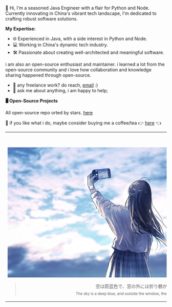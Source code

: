 👋 Hi, I'm a seasoned Java Engineer with a flair for Python and Node. Currently innovating in China's vibrant tech landscape, I'm dedicated to crafting robust software solutions.

**My Expertise:**
- 🌐 Experienced in Java, with a side interest in Python and Node.
- 💻 Working in China's dynamic tech industry.
- 🛠️ Passionate about creating well-architected and meaningful software.

i am also an open-source enthusiast and maintainer. i learned a lot from the open-source community and i love how collaboration and knowledge sharing happened through open-source.

- 💼 any freelance work? do reach, [email](mailto:dielectric.army@gmail.com) :)
- 💬 ask me about anything, i am happy to help;

**🖥️ Open-Source Projects**

All open-source repo orted by stars. [here](https://github.com/dielect?tab=repositories&q=&type=source&language=&sort=stargazers)

🥺 if you like what i do, maybe consider buying me a coffee/tea  👉 [here](https://www.buymeacoffee.com/dielect) 👈

<table align="center" style="table-layout: auto; width: 100%;">
    <tr>
        <td>
            <div align="center">
                <p align="center">
&nbsp;&nbsp;&nbsp;&nbsp;&nbsp;&nbsp;&nbsp;&nbsp;&nbsp;&nbsp;&nbsp;&nbsp;&nbsp;&nbsp;&nbsp;&nbsp;&nbsp;&nbsp;&nbsp;&nbsp;&nbsp;&nbsp;&nbsp;&nbsp;&nbsp;&nbsp;&nbsp;&nbsp;&nbsp;&nbsp;&nbsp;&nbsp;&nbsp;&nbsp;&nbsp;&nbsp;&nbsp;&nbsp;&nbsp;&nbsp;&nbsp;&nbsp;&nbsp;&nbsp;&nbsp;&nbsp;&nbsp;&nbsp;&nbsp;&nbsp;&nbsp;&nbsp;&nbsp;&nbsp;&nbsp;&nbsp;&nbsp;&nbsp;&nbsp;&nbsp;&nbsp;&nbsp;&nbsp;&nbsp;&nbsp;&nbsp;&nbsp;&nbsp;&nbsp;&nbsp;&nbsp;&nbsp;&nbsp;&nbsp;&nbsp;&nbsp;&nbsp;&nbsp;&nbsp;&nbsp;&nbsp;&nbsp;&nbsp;&nbsp;&nbsp;&nbsp;&nbsp;&nbsp;&nbsp;&nbsp;&nbsp;&nbsp;&nbsp;&nbsp;&nbsp;&nbsp;&nbsp;&nbsp;&nbsp;&nbsp;&nbsp;&nbsp;&nbsp;&nbsp;&nbsp;&nbsp;&nbsp;&nbsp;&nbsp;&nbsp;&nbsp;&nbsp;&nbsp;&nbsp;&nbsp;&nbsp;&nbsp;&nbsp;&nbsp;&nbsp;&nbsp;&nbsp;&nbsp;&nbsp;&nbsp;&nbsp;&nbsp;&nbsp;&nbsp;&nbsp;&nbsp;&nbsp;&nbsp;&nbsp;&nbsp;&nbsp;&nbsp;&nbsp;&nbsp;&nbsp;&nbsp;&nbsp;&nbsp;&nbsp;&nbsp;&nbsp;&nbsp;&nbsp;&nbsp;&nbsp;&nbsp;&nbsp;&nbsp;&nbsp;&nbsp;&nbsp;&nbsp;&nbsp;&nbsp;&nbsp;&nbsp;&nbsp;&nbsp;&nbsp;&nbsp;&nbsp;&nbsp;&nbsp;&nbsp;&nbsp;&nbsp;&nbsp;&nbsp;&nbsp;&nbsp;&nbsp;&nbsp;&nbsp;&nbsp;&nbsp;&nbsp;&nbsp;&nbsp;&nbsp;&nbsp;&nbsp;&nbsp;&nbsp;&nbsp;&nbsp;&nbsp;&nbsp;&nbsp;&nbsp;&nbsp;&nbsp;&nbsp;&nbsp;&nbsp;&nbsp;&nbsp;&nbsp;&nbsp;&nbsp;&nbsp;&nbsp;&nbsp;&nbsp;&nbsp;&nbsp;</p>
                <p align="center">
                    <a href="https://github.com/dielect"><img alt="dielect" src="img/IMG_2088.JPG" width="100%" height="100%" title="dielect"></a>
                </p>
                <p></p>
                <blockquote>
                  <p>空は蔚蓝色で、窓の外には折り鶴があります <br><sub>The sky is a deep blue, and outside the window, there are origami cranes. </sub></p>
                </blockquote>
                <p align="right"></p>
            </div>
        </td>
    </tr>
</table>
